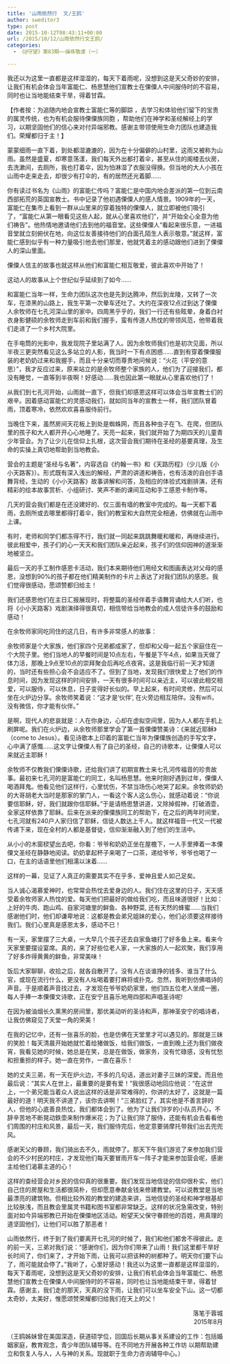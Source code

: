 ```yaml
---
title: '山雨依然行  文/王鸥'
author: sweditor3
type: post
date: 2015-10-12T08:43:11+00:00
url: /2015/10/12/山雨依然行文王鸥/
categories:
  - 《@守望》第83期——操练敬虔（一）

---
```

我还以为这里一直都是这样湿湿的，每天下着雨呢，没想到这是天父奇妙的安排，让我们有机会体会当年富能仁、杨思慧他们宣教士在傈僳人中间服侍时的不容易，同时也让当地能结束干旱，得着甘霖。 

<!--more-->

【作者按：为追随内地会宣教士富能仁等的脚踪 ，去学习和体验他们留下的宝贵的属灵传统，也为有机会服待傈僳族同胞 ，帮助他们在神学和圣经解经上的学习，以期坚固他们的信心来对付异端邪教。感谢主带领使用生命力团队也建造我们。荣耀都归于主！】 

蒙蒙细雨一直下着，到处都湿漉漉的，因为在十分偏僻的山村里，这雨又被称为山雨。虽然是盛夏，却寒意荡漾，我们每天外出都打着伞，甚至从住的阁楼去伙房，去洗漱间，去厕所，我也打着伞，因为怕淋湿了衣服没得换。但当地的大人小孩在山雨中走来走去，却很少有打伞的，有的居然还光着脚&#8230;&#8230;&nbsp; 

你有读过书名为《山雨》的富能仁传吗？富能仁是中国内地会差派的第一位到云南西部拓荒的英国宣教士。书中记录了他初遇傈僳人的感人情景。1909年的一天，富能仁在集市上看到一群从山里来的穿着独特的傈僳人，就立即被他们吸引了，&ldquo;富能仁从第一眼看见这些人起，就从心里喜欢他们&rdquo;，并&ldquo;开始全心全意为他们祷告&rdquo;。他热情地邀请他们去到他的福音堂。这些傈僳人&ldquo;看起来很乐意，一进福音堂就立刻俯伏在地，向这位友善接待他们的白面孔陌生人表示敬意。&rdquo;就这样，富能仁感到似乎有一种力量吸引他去他们那里，他就凭着主的感动跟他们进到了傈僳人的深山里面。 

傈僳人信主的故事也就这样从他们和富能仁相互敬爱，彼此喜欢中开始了！ 

这动人的故事从上个世纪似乎延续到了如今&hellip;&hellip; 

和富能仁当年一样，生命力团队这次也是先到达腾冲，然后到龙陵，又转了一次车，在漆黑的山路上，我生平第一次晕车还吐了。大约在深夜12点过到达了傈僳人余牧师在七孔河深山里的家中。四周黑乎乎的，我们一行还有些眩晕，身着白衬衣身影健硕的余牧师走到车前和我们握手，蛮有传道人热忱的带领风范，他带着我们走进了一个乡村大院里。 

在手电筒的光影中，我发现院子里站满了人。因为余牧师我们也是初次见面，所以半夜三更突然看见这么多站立的人影，我当时一下有点困惑&hellip;&hellip;直到有穿着傈僳服装的老奶奶过来和我握手，而且十分亲切而尊贵地问候说：&ldquo;火花（平安的意思）&rdquo;，我才反应过来，原来站立的是余牧师整个家族的人，他们为了迎接我们，都没有睡觉，一直等到半夜啊！好感动&hellip;&hellip;我也因此第一眼就从心里喜欢他们了！ 

从我们到七孔河开始，山雨就一直下，但我们却感恩这样可以体会当年宣教士们的艰辛。因着感动富能仁的灵感动我们，就如同当年的宣教士一样，我们团队冒着雨，顶着寒冷，依然欢欢喜喜服侍前行。 

当晚住下来，虽然房间天花板上到处是蜘蛛网，而且各种虫子在飞、在爬，但团队里的孩子和大人都开开心心地睡了。天亮一起来，我们就开始了为期四天的儿童青少年营会。为了让少儿在信仰上扎根，这次营会我们期待在圣经的基要真理，及生命的实操上真切地帮助到当地教会。 

营会的主题是&ldquo;圣经与名著&rdquo;，内容选自《约翰一书》和《天路历程》（少儿版《小小天路客》）。形式既有深入浅出的解经，严肃的讲道和祷告，也有活泼的自创手语舞背经，生动的《小小天路客》故事讲解和问答，及相应的体验式戏剧排演，还有精彩的绘本故事赏析、小组研讨、笑声不断的课间互动和手工感恩卡制作等。 

几天的营会我们都是在还没建好的、仅三面有墙的教室中完成的。每一天都下着雨，去厕所或去哪里都得打着伞，我们的教室和大自然完全相通，仿佛就在山雨中上课。 

有时，老师和同学们都冻得不行，我们就一同起来跳跳舞暖和暖和，再继续进行。彼此相爱中，孩子们的心一天天和我们团队亲近起来，孩子们的信仰因神的道渐渐地被坚立。 

最后一天的手工制作感恩卡活动，我们本来期待他们用经文和图画表达对父母的感恩，没想到90%的孩子都在他们精美制作的卡片上表达了对我们团队的感恩。我们觉得很感动，愿颂赞都归给主！ 

我们还感恩他们在主日汇报展现时，将整篇的圣经伴着手语舞背诵给大人们听，也将《小小天路客》戏剧演绎得很真切，相信带给当地教会的成人信徒许多的鼓励和感动！ 

在余牧师家同吃同住的这几日，有许多非常感人的故事： 

余牧师家是个大家族，他们家四个兄弟都成家了，但却和父母一起五个家庭住在一个大院子里。他们当地人的早餐时间是10点左右，午餐是下午4点，如果当天做了体力活，那晚上9点至10点的崇拜聚会后再吃点夜宵。这是我临行前一天才知道的，当时还有些担心会不会适应不了。但到了当地，发现我们很快爱上了他们的作息时间，因为发现这样的时间安排，一天有很多时间可以亲近主，可以彼此相交相爱，可以服侍，可以休息，日子变得好长似的。早上起来，有时间灵修，然后可以坐在火炉边分享。余牧师笑着说：&ldquo;这才是&lsquo;伙伴&rsquo;, 在火旁边相互陪伴。没有wifi，没有微信，你才能有伙伴。&rdquo; 

是啊，现代人的悲哀就是：人在你身边，心却在虚拟空间里，因为人人都在手机上刷屏呢。我们在火炉边，从余牧师那里学会了第一首傈僳赞美诗：《来就近耶稣》（come to Jesus）。看见诗歌本上印着的富能仁当年为傈僳族创造的手写文字，心中满了感慨&hellip;&hellip;这文字让傈僳人有了自己的圣经，自己的诗歌本，让傈僳人可以来就近主耶稣！ 

余牧师不仅教我们傈僳诗歌，还给我们讲了初期宣教士来七孔河传福音的珍贵故事。最初来七孔河的是富能仁的同工，名叫杨思慧。他来时刚好遇到过年，傈僳人喝酒拜鬼。他看见他们这样行，心里忧伤，不禁当场伤心地哭了起来。余牧师奶奶的大哥胡老大当时是那家的掌门人，一看这个客人这么伤心，就感动着说：&ldquo;你说要信耶稣，好，我们就跟你信耶稣。&rdquo;于是请杨思慧讲道，又除掉假神，打破酒壶，全家这样依靠了耶稣。后来在派来的傈僳族同工的帮助下，在之后的两年时间里，七孔河就有240户人家归信了耶稣，信徒人数达上千人。就这样福音一代又一代被传递下来，现在全村的人都是基督徒，信仰渐渐融入到了他们的生活中。 

从小小的木窗棂望出去吧，你看：爷爷和奶奶正坐在屋檐下，一人手里捧着一本傈僳文圣经在静静地阅读。奶奶拿起杯子来喝了一口茶，递给爷爷，爷爷也喝了一口，在主的话语里他们相濡以沫着&hellip;&hellip;&nbsp; 

这样的一幕，见证了人真正的需要其实不在乎多，爱神且爱人如己足矣。 

当人诚心渴慕爱神时，也常常会热忱去爱身边的人。我们住在这里的日子，天天感受着余牧师家人热忱的爱。每天他们把最好的做给我们吃，而且味道很好！比如：上好的牛肉、跑山鸡、自家河塘里的鲜鱼、各种野菜, 还有天然的蜂蜜&hellip;&hellip;当我们感谢他们时，他们却谦卑地说：这都是教会弟兄姐妹的爱心，他们必须要这样接待我们。我们心里真是感恩太多，感动不已！ 

有一天，家里摆了三大桌，一大早几个孩子还去自家鱼塘打了好多鱼上来。看来今天家里要摆设宴席。真的，来了好些位老人家，一大家族的人一起欢聚，我们享用了好多炸得黄黄的鲜鱼，非常美味！ 

饭后大家聊聊，收拾之后，就各自散开了。没有人在谈谁挣的钱多、谁当了什么官，或现在流行什么，更没有人吆喝着要打麻将或扑克。忽然，我听到仿佛唱诗的声音。于是顺着声音找过去，才发现在爷爷奶奶家里，他们四五位老人坐成一圈，每人手捧一本傈僳文诗歌，正在安宁且喜乐地用四部和声唱圣诗呢! 

在因为被油烟长久熏黑的房间里，那优美动听的圣诗和声，那神圣安宁的唱诗者，让我仿佛窥见了天堂一角的荣美！ 

在我的记忆中，还有一张喜乐的脸，也是仿佛在天堂里才可以遇见的。那就是三妹的笑脸！每天清晨开始她就忙着给猪做饭，给我们做饭，一直到晚上还为我们做夜宵，我看见她的时候，她总是在笑，总是在做饭，做家务，没有忙碌感，没有忧愁和担重担的样子。她一直在劳作，一直在喜乐！ 

她的丈夫三弟，有一天在炉火边，不多的几句话，道出对妻子三妹的深爱。而且他最后说：&ldquo;其实人在世上，最重要的是要有爱！&rdquo;我很感动地回应他说：&ldquo;在这世上，一个弟兄能当着众人说出这样的话是非常难得的，你讲的太好了，这就是一篇最好的道！明天我不讲道了，该你去讲啊！&rdquo;三弟脸红了，其实他是不善言辞的人，但他的心底善良热忱，我们都体会到了。他为了让我们9岁的小队员开心，不辞辛苦地不断晃动鉄壶来制作爆米花；为了让我们除了服侍，还能有机会去看看他们周围的村庄和风景，最后一天，我们服侍完后，他定意要骑摩托带我们出去兜兜风。 

感谢天父的眷顾，我们骑出去不久，雨就停了。那天下午我们游览了来参加我们营会的不少村民的村庄，才发现他们每天要冒雨开车一阵子才能来参加营会呢，感谢主给他们渴慕主道的心！ 

这样的查经营会对乡民的信仰真的很重要。我们发现当地信徒的信仰很朴实，他们自己住的房屋和生活都很简朴，但却愿意奉献金钱来修建教堂。可以说教堂是当地最漂亮的建筑物。但相比较外观的教堂的建造来讲，当地信徒的圣经和神学根基却比较肤浅，而且教会里属灵书籍和图书室都非常缺乏。这样的状况急需改变，特别面对如今异端邪教已开始在傈僳地区活动。盼望天父保守眷顾他的百姓，用真理的道坚固他们，让他们可以胜了那恶者！ 

山雨依然行，终于到了我们要离开七孔河的时候了，我们和他们都舍不得彼此。走的前一天，三弟对我们说：&ldquo;感谢你们，因为你们带来了山雨！我们这里都干旱好长时间了，你们来了，才开始下雨，让我可以把该种的树都种了。明天你们要下山了，雨可能就会停了。&rdquo;我听了，心里好感动！我还以为这里一直都是这样湿湿的，每天下着雨呢，没想到这是天父奇妙的安排，让我们有机会体会当年富能仁、杨思慧他们宣教士在傈僳人中间服侍时的不容易，同时也让当地能结束干旱，得着甘霖。感谢主，我们走的那天，天真的没下雨，让我们可以坐车安全下山。这一切都太奇妙，太美好，惟愿颂赞荣耀都归给我们在天上的父！ 

<p style="text-align: right;">
  落笔于蓉城<br /> 2015年8月
</p>

（王鸥姊妹曾在美国深造，获道硕学位，回国后长期从事关系建设的工作：包括婚姻家庭，教育观念，青少年团队辅导等。在不同地方开展各种工作坊 以期帮助建立和恢复人与人，人与神的关系。现就职于生命力咨询辅导中心。）